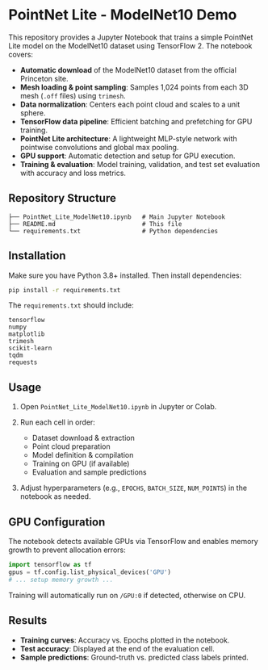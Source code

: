 # PointNet Lite - ModelNet10 Demo

This repository provides a Jupyter Notebook that trains a simple PointNet Lite model on the ModelNet10 dataset using TensorFlow 2. The notebook covers:

* **Automatic download** of the ModelNet10 dataset from the official Princeton site.
* **Mesh loading & point sampling**: Samples 1,024 points from each 3D mesh (`.off` files) using `trimesh`.
* **Data normalization**: Centers each point cloud and scales to a unit sphere.
* **TensorFlow data pipeline**: Efficient batching and prefetching for GPU training.
* **PointNet Lite architecture**: A lightweight MLP-style network with pointwise convolutions and global max pooling.
* **GPU support**: Automatic detection and setup for GPU execution.
* **Training & evaluation**: Model training, validation, and test set evaluation with accuracy and loss metrics.

## Repository Structure

```
├── PointNet_Lite_ModelNet10.ipynb   # Main Jupyter Notebook
├── README.md                        # This file
└── requirements.txt                 # Python dependencies
```

## Installation

Make sure you have Python 3.8+ installed. Then install dependencies:

```bash
pip install -r requirements.txt
```

The `requirements.txt` should include:

```
tensorflow
numpy
matplotlib
trimesh
scikit-learn
tqdm
requests
```

## Usage

1. Open `PointNet_Lite_ModelNet10.ipynb` in Jupyter or Colab.
2. Run each cell in order:

   * Dataset download & extraction
   * Point cloud preparation
   * Model definition & compilation
   * Training on GPU (if available)
   * Evaluation and sample predictions
3. Adjust hyperparameters (e.g., `EPOCHS`, `BATCH_SIZE`, `NUM_POINTS`) in the notebook as needed.

## GPU Configuration

The notebook detects available GPUs via TensorFlow and enables memory growth to prevent allocation errors:

```python
import tensorflow as tf
gpus = tf.config.list_physical_devices('GPU')
# ... setup memory growth ...
```

Training will automatically run on `/GPU:0` if detected, otherwise on CPU.

## Results

* **Training curves**: Accuracy vs. Epochs plotted in the notebook.
* **Test accuracy**: Displayed at the end of the evaluation cell.
* **Sample predictions**: Ground-truth vs. predicted class labels printed.
